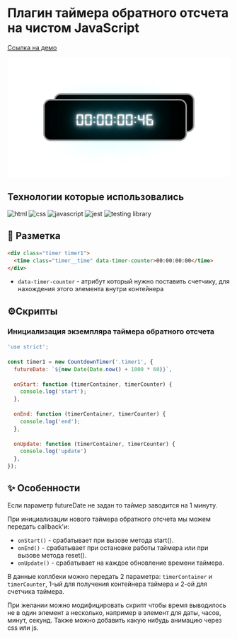 # Плагин таймера обратного отсчета на чистом JavaScript
[Cсылка на демо](https://eduardvorsin.github.io/countdown-timer/index.html)

![таймер обратного отсчета](./images/countdown-timer.jpg)

## Технологии которые использовались
![html](https://img.shields.io/badge/HTML-%23F06529.svg?style=for-the-badge&logo=html5&logoColor=white)
![css](https://img.shields.io/badge/CSS-%232965F1.svg?style=for-the-badge&logo=css3&logoColor=white)
![javascript](https://img.shields.io/badge/javascript-%23323330.svg?style=for-the-badge&logo=javascript&logoColor=%23F7DF1E)
![jest](https://img.shields.io/badge/jest-%2399425B.svg?style=for-the-badge&logo=jest&logoColor=%white)
![testing library](https://img.shields.io/badge/testing_library-%23E33332.svg?style=for-the-badge&logo=testing-library&logoColor=white)

## 🧱 Разметка
```html
<div class="timer timer1">
  <time class="timer__time" data-timer-counter>00:00:00:00</time>
</div>
```

- `data-timer-counter` - атрибут который нужно поставить счетчику, для нахождения этого элемента внутри контейнера

## ⚙️Cкрипты
### Инициализация экземпляра таймера обратного отсчета
```javascript
'use strict';

const timer1 = new CountdownTimer('.timer1', {
  futureDate: `${new Date(Date.now() + 1000 * 60)}`,

  onStart: function (timerContainer, timerCounter) {
    console.log('start');
  },

  onEnd: function (timerContainer, timerCounter) {
    console.log('end');
  },

  onUpdate: function (timerContainer, timerCounter) {
    console.log('update')
  },
});
```
## ✨ Особенности
Если параметр futureDate не задан то таймер заводится на 1 минуту.

При инициализации нового таймера обратного отсчета мы можем передать callback'и:
- `onStart()` - срабатывает при вызове метода start().
- `onEnd()` - срабатывает при остановке работы таймера или при вызове метода reset().
- `onUpdate()` - срабатывает на каждое обновление времени таймера.

В данные коллбеки можно передать 2 параметра: `timerContainer` и `timerCounter`, 1-ый для получения контейнера таймера и 2-ой для счетчика таймера.

При желании можно модифицировать скрипт чтобы время выводилось не в один элемент а несколько, например в элемент для даты, часов, минут, секунд. Также можно добавить какую нибудь анимацию через css или js.
